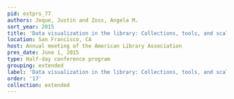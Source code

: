```yaml
---
pid: extprs_77
authors: Joque, Justin and Zoss, Angela M.
sort_year: 2015
title: 'Data visualization in the library: Collections, tools, and scalable services'
location: San Francisco, CA
host: Annual meeting of the American Library Association
pres_date: June 1, 2015
type: Half-day conference program
grouping: extended
label: 'Data visualization in the library: Collections, tools, and scalable services'
order: '17'
collection: extended
---
```

